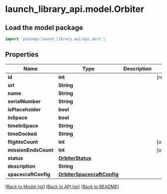 # launch_library_api.model.Orbiter

## Load the model package
```dart
import 'package:launch_library_api/api.dart';
```

## Properties
Name | Type | Description | Notes
------------ | ------------- | ------------- | -------------
**id** | **int** |  | [readonly] 
**url** | **String** |  | 
**name** | **String** |  | 
**serialNumber** | **String** |  | 
**isPlaceholder** | **bool** |  | 
**inSpace** | **bool** |  | 
**timeInSpace** | **String** |  | 
**timeDocked** | **String** |  | 
**flightsCount** | **int** |  | [optional] 
**missionEndsCount** | **int** |  | [optional] 
**status** | [**OrbiterStatus**](OrbiterStatus.md) |  | 
**description** | **String** |  | 
**spacecraftConfig** | [**OrbiterSpacecraftConfig**](OrbiterSpacecraftConfig.md) |  | 

[[Back to Model list]](../README.md#documentation-for-models) [[Back to API list]](../README.md#documentation-for-api-endpoints) [[Back to README]](../README.md)


